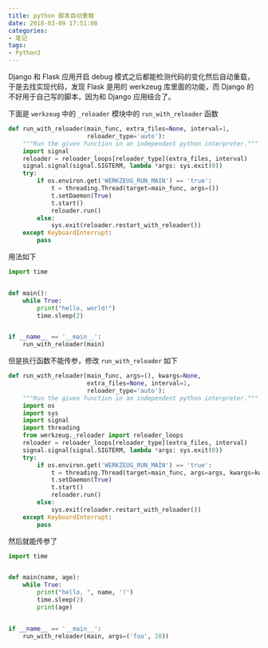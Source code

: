 ```yaml
---
title: python 脚本自动重载
date: 2018-03-09 17:51:08
categories:
- 笔记
tags:
- Python3
---
```


Django 和 Flask 应用开启 debug 模式之后都能检测代码的变化然后自动重载，于是去找实现代码，发现 Flask 是用的 werkzeug 库里面的功能，而 Django 的不好用于自己写的脚本，因为和 Django 应用结合了。

<!-- more -->

<!-- toc -->

下面是 `werkzeug` 中的 `_reloader` 模块中的 `run_with_reloader` 函数
```python
def run_with_reloader(main_func, extra_files=None, interval=1,
                      reloader_type='auto'):
    """Run the given function in an independent python interpreter."""
    import signal
    reloader = reloader_loops[reloader_type](extra_files, interval)
    signal.signal(signal.SIGTERM, lambda *args: sys.exit(0))
    try:
        if os.environ.get('WERKZEUG_RUN_MAIN') == 'true':
            t = threading.Thread(target=main_func, args=())
            t.setDaemon(True)
            t.start()
            reloader.run()
        else:
            sys.exit(reloader.restart_with_reloader())
    except KeyboardInterrupt:
        pass

```

用法如下
```python
import time


def main():
    while True:
        print("hello, world!")
        time.sleep(2)


if __name__ == '__main__':
    run_with_reloader(main)

```

但是执行函数不能传参，修改 `run_with_reloader` 如下
```python
def run_with_reloader(main_func, args=(), kwargs=None,
                      extra_files=None, interval=1,
                      reloader_type='auto'):
    """Run the given function in an independent python interpreter."""
    import os
    import sys
    import signal
    import threading
    from werkzeug._reloader import reloader_loops
    reloader = reloader_loops[reloader_type](extra_files, interval)
    signal.signal(signal.SIGTERM, lambda *args: sys.exit(0))
    try:
        if os.environ.get('WERKZEUG_RUN_MAIN') == 'true':
            t = threading.Thread(target=main_func, args=args, kwargs=kwargs)
            t.setDaemon(True)
            t.start()
            reloader.run()
        else:
            sys.exit(reloader.restart_with_reloader())
    except KeyboardInterrupt:
        pass

```

然后就能传参了
```python
import time


def main(name, age):
    while True:
        print("hello, ", name, '!')
        time.sleep(2)
        print(age)


if __name__ == '__main__':
    run_with_reloader(main, args=('foo', 20))

```
